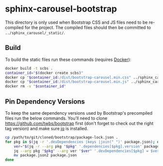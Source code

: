 # sphinx-carousel-bootstrap

This directory is only used when Bootstrap CSS and JS files need to be re-compiled for the project. The compiled files should
then be committed to `../sphinx_carousel/_static/`.

## Build

To build the static files run these commands (requires [Docker](https://www.docker.com/)):

```bash
docker build -t scbs .
container_id="$(docker create scbs)"
docker cp "$container_id:/dist/bootstrap-carousel.min.css" ../sphinx_carousel/_static/
docker cp "$container_id:/dist/bootstrap-carousel.min.js" ../sphinx_carousel/_static/
docker rm -v "$container_id"
```

## Pin Dependency Versions

To keep the same dependency versions used by Bootstrap's precompiled files run the below commands. You'll need to clone
https://github.com/twbs/bootstrap first (don't forget to check out the right tag version) and make sure
[jq](https://github.com/stedolan/jq) is installed.

```bash
cp /path/to/git/cloned/bootstrap/package-lock.json .
for pkg in $(jq -r '.devDependencies |keys |join(" ")' package.json); do
    ver="$(jq -r --arg pkg "$pkg" '.dependencies[$pkg].version' package-lock.json)"
    jq --arg pkg "$pkg" --arg ver "$ver" '.devDependencies[$pkg] = $ver' package.json > package.json2
    mv package.json2 package.json
done
```
